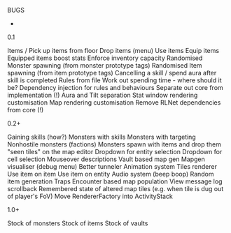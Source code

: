 BUGS

-

0.1

Items
	/ Pick up items from floor
	Drop items (menu)
	Use items
	Equip items
	Equipped items boost stats
	Enforce inventory capacity
Randomised Monster spawning (from monster prototype tags)
Randomised Item spawning (from item prototype tags)
Cancelling a skill / spend aura after skill is completed
Rules from file
Work out spending time - where should it be?
Dependency injection for rules and behaviours
Separate out core from implementation (!)
	Aura and Tilt separation
		Stat window rendering customisation
		Map rendering customisation
Remove RLNet dependencies from core (!)

0.2+

Gaining skills (how?)
Monsters with skills
	Monsters with targeting
Nonhostile monsters (factions)
Monsters spawn with items and drop them
"seen tiles" on the map editor
Dropdown for entity selection
Dropdown for cell selection
Mouseover descriptions
Vault based map gen
Mapgen visualiser (debug menu)
Better tunneler
Animation system
Tiles renderer
Use item on item
Use item on entity
Audio system (beep boop)
Random item generation
Traps
Encounter based map population
View message log scrollback
Remembered state of altered map tiles (e.g. when tile is dug out of player's FoV)
Move RendererFactory into ActivityStack

1.0+

Stock of monsters
Stock of items
Stock of vaults